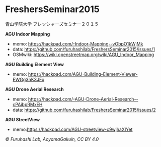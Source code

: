 # FreshersSeminar2015
青山学院大学 フレッシャーズセミナー２０１５

**AGU Indoor Mapping**

* memo: https://hackpad.com/-Indoor-Mapping--vObpO1kWjMk
* data: https://github.com/furuhashilab/FreshersSeminar2015/issues/1
* OSMwiki: https://wiki.openstreetmap.org/wiki/AGU_Indoor_Mapping


**AGU Building Element View**
* memo: https://hackpad.com/AGU-Building-Element-Viewer-EWGg3hK3JFx

**AGU Drone Aerial Research**

* memo: https://hackpad.com/-AGU-Drone-Aerial-Research--cPAibpRMxEH
* data: https://github.com/furuhashilab/FreshersSeminar2015/issues/2


**AGU StreetView**

* memo:https://hackpad.com/AGU-streetview-c9wjhaXIYet


*© Furuhashi Lab, AoyamaGakuin, CC BY 4.0*
